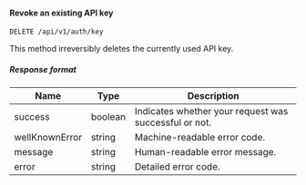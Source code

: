 #### Revoke an existing API key
`DELETE /api/v1/auth/key`

This method irreversibly deletes the currently used API key.      
##### Response format
|Name|Type|Description|
|-|-|-|
|success|boolean|Indicates whether your request was successful or not.|
|wellKnownError|string|Machine-readable error code.|
|message|string|Human-readable error message.|
|error|string|Detailed error code.|
